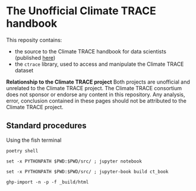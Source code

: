 
# The Unofficial Climate TRACE handbook

This reposity contains:
- the source to the Climate TRACE handbook for data scientists (published [here](https://tjhunter.github.io/climate-trace-handbook/))
- the `ctrace` library, used to access and manipulate the Climate TRACE dataset

**Relationship to the Climate TRACE project** Both projects are unofficial and unrelated
to the Climate TRACE project. The Climate TRACE consortium does not sponsor
or endorse any content in this repository. Any analysis, error, conclusion contained in these pages should not be attributed to the Climate TRACE project.

## Standard procedures

Using the fish terminal

```
poetry shell

set -x PYTHONPATH $PWD:$PWD/src/ ; jupyter notebook

set -x PYTHONPATH $PWD:$PWD/src/ ; jupyter-book build ct_book

ghp-import -n -p -f _build/html
```
